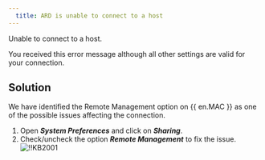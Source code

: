 ```yaml
---
  title: ARD is unable to connect to a host
---
```

Unable to connect to a host.  

You received this error message although all other settings are valid for your connection.  

## Solution

We have identified the Remote Management option on {{ en.MAC }} as one of the possible issues affecting the connection.  

1. Open ***System Preferences*** and click on ***Sharing***.
1. Check/uncheck the option ***Remote Management*** to fix the issue.  
![!!KB2001](https://webdevolutions.azureedge.net/docs/en/kb/KB2001.png)

